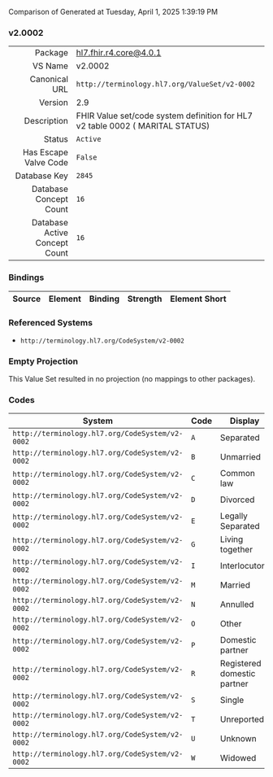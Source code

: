 Comparison of 
Generated at Tuesday, April 1, 2025 1:39:19 PM

### v2.0002

|      |     |
| ---: | --- |
| Package | hl7.fhir.r4.core@4.0.1 |
| VS Name | v2.0002 |
| Canonical URL | `http://terminology.hl7.org/ValueSet/v2-0002` |
| Version | 2.9 |
| Description | FHIR Value set/code system definition for HL7 v2 table 0002 ( MARITAL STATUS) |
| Status | `Active` |
| Has Escape Valve Code | `False` |
| Database Key | `2845` |
| Database Concept Count | `16` |
| Database Active Concept Count | `16` |
### Bindings

| Source | Element | Binding | Strength | Element Short |
| ------ | ------- | ------- | -------- | ------------- |

### Referenced Systems

* `http://terminology.hl7.org/CodeSystem/v2-0002`
### Empty Projection

This Value Set resulted in no projection (no mappings to other packages).

### Codes

| System | Code | Display |
| ------ | ---- | ------- |
| `http://terminology.hl7.org/CodeSystem/v2-0002` | `A` | Separated |
| `http://terminology.hl7.org/CodeSystem/v2-0002` | `B` | Unmarried |
| `http://terminology.hl7.org/CodeSystem/v2-0002` | `C` | Common law |
| `http://terminology.hl7.org/CodeSystem/v2-0002` | `D` | Divorced |
| `http://terminology.hl7.org/CodeSystem/v2-0002` | `E` | Legally Separated |
| `http://terminology.hl7.org/CodeSystem/v2-0002` | `G` | Living together |
| `http://terminology.hl7.org/CodeSystem/v2-0002` | `I` | Interlocutory |
| `http://terminology.hl7.org/CodeSystem/v2-0002` | `M` | Married |
| `http://terminology.hl7.org/CodeSystem/v2-0002` | `N` | Annulled |
| `http://terminology.hl7.org/CodeSystem/v2-0002` | `O` | Other |
| `http://terminology.hl7.org/CodeSystem/v2-0002` | `P` | Domestic partner |
| `http://terminology.hl7.org/CodeSystem/v2-0002` | `R` | Registered domestic partner |
| `http://terminology.hl7.org/CodeSystem/v2-0002` | `S` | Single |
| `http://terminology.hl7.org/CodeSystem/v2-0002` | `T` | Unreported |
| `http://terminology.hl7.org/CodeSystem/v2-0002` | `U` | Unknown |
| `http://terminology.hl7.org/CodeSystem/v2-0002` | `W` | Widowed |
